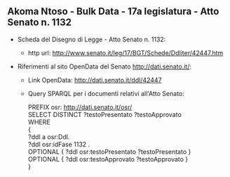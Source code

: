 ## Akoma Ntoso - Bulk Data - 17a legislatura - Atto Senato n. 1132 ##

* Scheda del Disegno di Legge - Atto Senato n. 1132:
	* http url: http://www.senato.it/leg/17/BGT/Schede/Ddliter/42447.htm

* Riferimenti al sito OpenData del Senato http://dati.senato.it/:
	* Link OpenData: http://dati.senato.it/ddl/42447
	* Query SPARQL per i documenti relativi all'Atto Senato:

        PREFIX osr: <http://dati.senato.it/osr/>  
		SELECT DISTINCT ?testoPresentato ?testoApprovato  
		WHERE  
		{  
		    ?ddl a osr:Ddl.  
		    ?ddl osr:idFase 1132 .  
		    OPTIONAL { ?ddl osr:testoPresentato ?testoPresentato }  
		    OPTIONAL { ?ddl osr:testoApprovato ?testoApprovato }  
		}
		